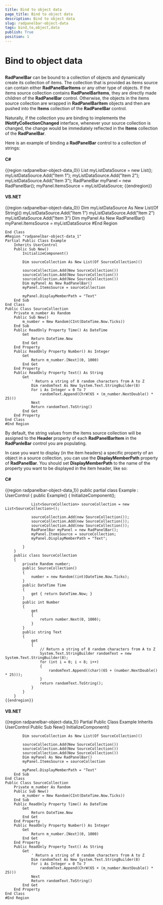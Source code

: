 ```yaml
---
title: Bind to object data
page_title: Bind to object data
description: Bind to object data
slug: radpanelbar-object-data
tags: bind,to,object,data
publish: True
position: 1
---
```


# Bind to object data



## 

__RadPanelBar__ can be bound to a collection of objects and dynamically create its collection of items.
          The collection that is provided as items source can contain either __RadPanelBarItems__ 
          or any other type of objects. If the items source collection contains __RadPanelBarItems__, they are directly made 
          children of the __RadPanelBar__ control. 
          Otherwise, the objects in the items source collection are wrapped in __RadPanelBarItem__ objects and then 
          are pushed into the __Items__ collection of the __RadPanelBar__ control.

Naturally, if the collection you are binding to implements the __INotifyCollectionChanged__ interface, 
        whenever your source collection is changed, the change would be immediately reflected in the __Items__ collection 
        of the __RadPanelBar__.

Here is an example of binding a __RadPanelBar__ control to a collection of strings:

#### __C#__

{{region radpanelbar-object-data_0}}
				List<string> myListDataSource = new List<string>();
				myListDataSource.Add("Item 1");
				myListDataSource.Add("Item 2");
				myListDataSource.Add("Item 3");
				RadPanelBar myPanel = new RadPanelBar();
				myPanel.ItemsSource = myListDataSource;
	{{endregion}}



#### __VB.NET__

{{region radpanelbar-object-data_0}}
		Dim myListDataSource As New List(Of String)()
		myListDataSource.Add("Item 1")
		myListDataSource.Add("Item 2")
		myListDataSource.Add("Item 3")
		Dim myPanel As New RadPanelBar()
		myPanel.ItemsSource = myListDataSource
	#End Region
	
	End Class
	#Region "radpanelbar-object-data_1"
	Partial Public Class Example
		Inherits UserControl
		Public Sub New()
			InitializeComponent()
	
			Dim sourceCollection As New List(Of SourceCollection)()
	
			sourceCollection.Add(New SourceCollection())
			sourceCollection.Add(New SourceCollection())
			sourceCollection.Add(New SourceCollection())
			Dim myPanel As New RadPanelBar()
			myPanel.ItemsSource = sourceCollection
	
			myPanel.DisplayMemberPath = "Text"
		End Sub
	End Class
	Public Class SourceCollection
		Private m_number As Random
		Public Sub New()
			m_number = New Random(CInt(DateTime.Now.Ticks))
		End Sub
		Public ReadOnly Property Time() As DateTime
			Get
				Return DateTime.Now
			End Get
		End Property
		Public ReadOnly Property Number() As Integer
			Get
				Return m_number.[Next](0, 1000)
			End Get
		End Property
		Public ReadOnly Property Text() As String
			Get
				' Return a string of 8 random characters from A to Z
				Dim randomText As New System.Text.StringBuilder(8)
				For i As Integer = 0 To 7
					randomText.Append(ChrW(65 + (m_number.NextDouble() * 25)))
				Next
				Return randomText.ToString()
			End Get
		End Property
	End Class
	#End Region
	



By default, the string values from the items source collection will be assigned to the __Header__ 
        property of each __RadPanelBarItem__ in the __RadPanleBar__ control you are populating.

In case you want to display (in the item headers) a specific property of an object in a source collection, you can use the 
        __DisplayMemberPath__ property of __RadPanelBar__. You should set 
        __DisplayMemberPath__ to the name of the property you want to be displayed in the item header, like so:

#### __C#__

{{region radpanelbar-object-data_1}}
		public partial class Example : UserControl
		{
			public Example()
			{
				InitializeComponent();
	
				List<SourceCollection> sourceCollection = new List<SourceCollection>();
	
				sourceCollection.Add(new SourceCollection());
				sourceCollection.Add(new SourceCollection());
				sourceCollection.Add(new SourceCollection());
				RadPanelBar myPanel = new RadPanelBar();
				myPanel.ItemsSource = sourceCollection;
				myPanel.DisplayMemberPath = "Text";
	
			}
		}
		public class SourceCollection
		{
			private Random number;
			public SourceCollection()
			{
				number = new Random((int)DateTime.Now.Ticks);
			}
			public DateTime Time
			{
				get { return DateTime.Now; }
			}
			public int Number
			{
				get
				{
					return number.Next(0, 1000);
				}
			}
			public string Text
			{
				get
				{
					// Return a string of 8 random characters from A to Z
					System.Text.StringBuilder randomText = new System.Text.StringBuilder(8);
					for (int i = 0; i < 8; i++)
					{
						randomText.Append((char)(65 + (number.NextDouble() * 25)));
					}
					return randomText.ToString();
				}
			}
		}
	{{endregion}}



#### __VB.NET__

{{region radpanelbar-object-data_1}}
	Partial Public Class Example
		Inherits UserControl
		Public Sub New()
			InitializeComponent()
	
			Dim sourceCollection As New List(Of SourceCollection)()
	
			sourceCollection.Add(New SourceCollection())
			sourceCollection.Add(New SourceCollection())
			sourceCollection.Add(New SourceCollection())
			Dim myPanel As New RadPanelBar()
			myPanel.ItemsSource = sourceCollection
	
			myPanel.DisplayMemberPath = "Text"
		End Sub
	End Class
	Public Class SourceCollection
		Private m_number As Random
		Public Sub New()
			m_number = New Random(CInt(DateTime.Now.Ticks))
		End Sub
		Public ReadOnly Property Time() As DateTime
			Get
				Return DateTime.Now
			End Get
		End Property
		Public ReadOnly Property Number() As Integer
			Get
				Return m_number.[Next](0, 1000)
			End Get
		End Property
		Public ReadOnly Property Text() As String
			Get
				' Return a string of 8 random characters from A to Z
				Dim randomText As New System.Text.StringBuilder(8)
				For i As Integer = 0 To 7
					randomText.Append(ChrW(65 + (m_number.NextDouble() * 25)))
				Next
				Return randomText.ToString()
			End Get
		End Property
	End Class
	#End Region
	



